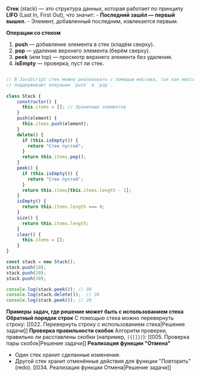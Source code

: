 **Стек** (stack) — это структура данных, которая работает по принципу **LIFO** (Last In, First Out), что значит:
    - **Последний зашёл — первый вышел.**
    - Элемент, добавленный последним, извлекается первым.

 **Операции со стеком**
1. **push** — добавление элемента в стек (кладём сверху).
2. **pop** — удаление верхнего элемента (берём сверху).
3. **peek** (или top) — просмотр верхнего элемента без удаления.
4. **isEmpty** — проверка, пуст ли стек.

```JavaScript

// В JavaScript стек можно реализовать с помощью массива, так как массивы уже
// поддерживают операции `push` и `pop`.
 
class Stack {
	constructor() {
	  this.items = []; // Хранилище элементов
	}
	push(element) {
	  this.items.push(element);
	}
	delete() {
	  if (this.isEmpty()) {
	    return "Стек пустой";
	  }
	  return this.items.pop();
	}
	peek() {
	  if (this.isEmpty()) {
	    return "Стек пустой";
	  }
	  return this.items[this.items.length - 1];
	}
	isEmpty() {
	  return this.items.length === 0;
	}
	size() {
	  return this.items.length;
	}
	clear() {
	  this.items = [];
	}
}

const stack = new Stack();
stack.push(10);
stack.push(20);
stack.push(30);

console.log(stack.peek()); // 30
console.log(stack.delete());  // 30
console.log(stack.peek()); // 20
```

**Примеры задач, где решение может быть с использованием стека**
 **Обратный порядок строк**
	С помощью стека можно перевернуть строку: 
	[[022. Перевернуть строку с использованием стека|Решение задачи]]
 **Проверка правильности скобок**
	Алгоритм проверки, правильно ли расставлены скобки (например, `({[]})`): 
	[[005. Проверка пары скобок|Решение задачи]]
**Реализация функции "Отмена"**
- Один стек хранит сделанные изменения.
- Другой стек хранит отменённые действия для функции "Повторить" (redo).
  [[034. Реализация функции Отмена|Решение задачи]]
